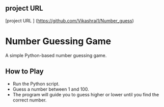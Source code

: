 ##  project URL
[project URL ] (https://github.com/Vikashrai1/Number_guess)

# Number Guessing Game

A simple Python-based number guessing game.

## How to Play
- Run the Python script.
- Guess a number between 1 and 100.
- The program will guide you to guess higher or lower until you find the correct number.







